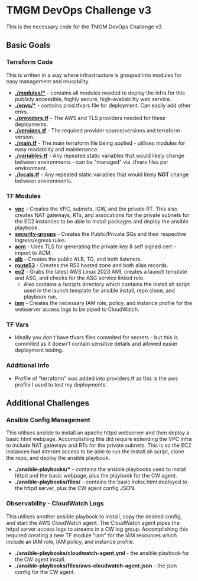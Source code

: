 # TMGM DevOps Challenge v3
This is the necessary code for the TMGM DevOps Challenge v3

## Basic Goals

### Terraform Code
This is written in a way where infrastructure is grouped into modules for easy management and reusability.
- **[./modules/\*](https://github.com/thisismygithubok/tmgm-devops-challenge/tree/main/terraform/modules)** - contains all modules needed to deploy the infra for this publicly accessible, highly secure, high-availability web service.
- **[./envs/\*](https://github.com/thisismygithubok/tmgm-devops-challenge/tree/main/terraform/envs)** - contains prod.tfvars file for deployment. Can easily add other envs.
- **[./providers.tf](https://github.com/thisismygithubok/tmgm-devops-challenge/blob/main/terraform/providers.tf)** - The AWS and TLS providers needed for these deployments.
- **[./versions.tf](https://github.com/thisismygithubok/tmgm-devops-challenge/blob/main/terraform/versions.tf)** - The required provider source/versions and terraform version.
- **[./main.tf](https://github.com/thisismygithubok/tmgm-devops-challenge/blob/main/terraform/main.tf)** - The main terraform file being applied - utilises modules for easy readability and maintenance.
- **[./variables.tf](https://github.com/thisismygithubok/tmgm-devops-challenge/blob/main/terraform/variables.tf)** - Any repeated static variables that would likely change between environments - can be "managed" via .tfvars files per environment.
- **[./locals.tf](https://github.com/thisismygithubok/tmgm-devops-challenge/blob/main/terraform/locals.tf)** - Any repeated static variables that would likely **NOT** change between environments.

### TF Modules
- **[vpc](https://github.com/thisismygithubok/tmgm-devops-challenge/tree/main/terraform/modules/vpc)** - Creates the VPC, subnets, IGW, and the private RT. This also creates NAT gateways, RTs, and assocations for the private subnets for the EC2 instances to be able to install packages and deploy the ansible playbook.
- **[security-groups](https://github.com/thisismygithubok/tmgm-devops-challenge/tree/main/terraform/modules/security-groups)** - Creates the Public/Private SGs and their respective ingress/egress rules.
- **[acm](https://github.com/thisismygithubok/tmgm-devops-challenge/tree/main/terraform/modules/acm)** - Uses TLS for generating the private key & self signed cert - import to ACM.
- **[alb](https://github.com/thisismygithubok/tmgm-devops-challenge/tree/main/terraform/modules/alb)** - Creates the public ALB, TG, and both listeners.
- **[route53](https://github.com/thisismygithubok/tmgm-devops-challenge/tree/main/terraform/modules/route53)** - Creates the R53 hosted zone and both alias records.
- **[ec2](https://github.com/thisismygithubok/tmgm-devops-challenge/tree/main/terraform/modules/ec2)** - Grabs the latest AWS Linux 2023 AMI, creates a launch template and ASG, and checks for the ASG service linked role.
    - Also contains a /scripts directory which contains the install.sh script used in the launch template for ansible install, repo clone, and playbook run.
- **[iam](https://github.com/thisismygithubok/tmgm-devops-challenge/tree/main/terraform/modules/iam)** - Creates the necessary IAM role, policy, and instance profile for the webserver access logs to be piped to CloudWatch.

### TF Vars
- Ideally you don't have tfvars files commited for secrets - but this is commited as it doesn't contain sensitive details and allowed easier deployment testing.

### Additional Info
- Profile of "terraform" was added into providers.tf as this is the aws profile I used to test my deployments.

## Additional Challenges

### Ansible Config Management
This utilises ansible to install an apache httpd webserver and then deploy a basic html webpage. Accomplishing this did require extending the VPC infra to include NAT gateways and RTs for the private subnets. This is so the EC2 instances had internet access to be able to run the install.sh script, clone the repo, and deploy the ansible playbook.
- **./ansible-playbooks/\*** - contains the ansible playbooks used to install httpd and the basic webpage, plus the playbook for the CW agent.
- **./ansible-playbooks/files/** - contains the basic index.html deployed to the httpd server, plus the CW agent config JSON.

### Observability - CloudWatch Logs
This utilises another ansible playbook to install, copy the desired config, and start the AWS CloudWatch agent. The CloudWatch agent pipes the httpd server access logs to streams in a CW log group. Accomplishing this required creating a new TF module "iam" for the IAM resources which include an IAM role, IAM policy, and instance profile.
- **./ansible-playbooks/cloudwatch-agent.yml** - the ansible playbook for the CW agent install.
- **./ansible-playbooks/files/aws-cloudwatch-agent.json** - the json config for the CW agent.
